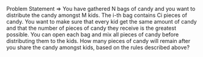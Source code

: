Problem Statement => You have gathered N bags of candy and you want to distribute the candy amongst M kids. The i-th bag contains Ci pieces of candy. 
You want to make sure that every kid get the same amount of candy and that the number of pieces of candy they receive is the greatest possible. 
You can open each bag and mix all pieces of candy before distributing them to the kids.
How many pieces of candy will remain after you share the candy amongst kids, based on the rules described above?
